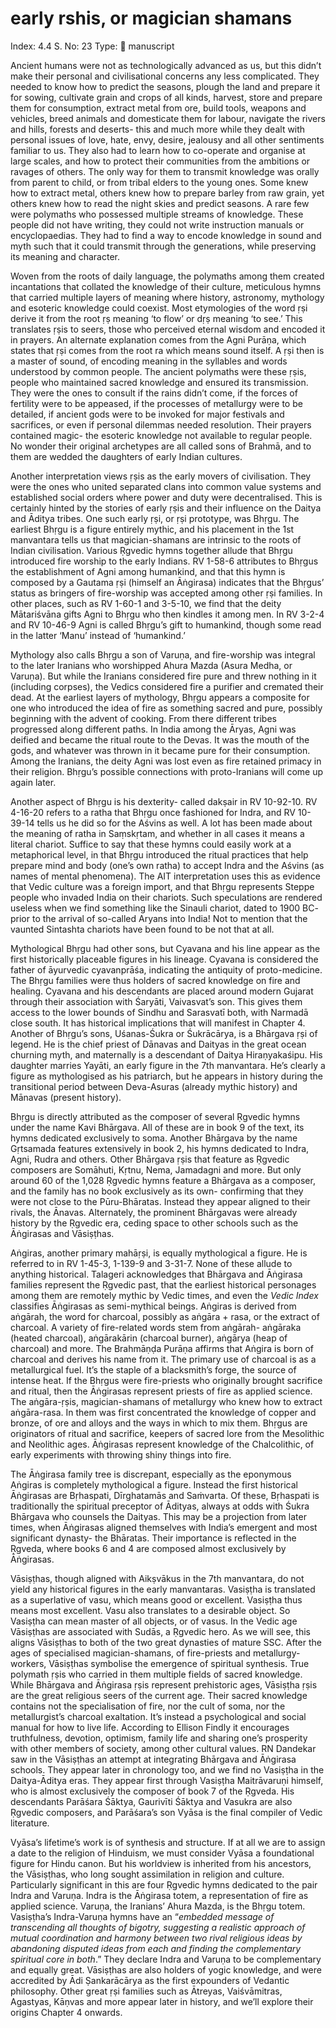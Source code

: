 # early rshis, or magician shamans

Index: 4.4
S. No: 23
Type: 📑 manuscript

Ancient humans were not as technologically advanced as us, but this didn’t make their personal and civilisational concerns any less complicated. They needed to know how to predict the seasons, plough the land and prepare it for sowing, cultivate grain and crops of all kinds, harvest, store and prepare them for consumption, extract metal from ore, build tools, weapons and vehicles, breed animals and domesticate them for labour, navigate the rivers and hills, forests and deserts- this and much more while they dealt with personal issues of love, hate, envy, desire, jealousy and all other sentiments familiar to us. They also had to learn how to co-operate and organise at large scales, and how to protect their communities from the ambitions or ravages of others. The only way for them to transmit knowledge was orally from parent to child, or from tribal elders to the young ones. Some knew how to extract metal, others knew how to prepare barley from raw grain, yet others knew how to read the night skies and predict seasons. A rare few were polymaths who possessed multiple streams of knowledge. These people did not have writing, they could not write instruction manuals or encyclopaedias. They had to find a way to encode knowledge in sound and myth such that it could transmit through the generations, while preserving its meaning and character.

Woven from the roots of daily language, the polymaths among them created incantations that collated the knowledge of their culture, meticulous hymns that carried multiple layers of meaning where history, astronomy, mythology and esoteric knowledge could coexist. Most etymologies of the word ṛṣi derive it from the root ṛṣ meaning ‘to flow’ or dṛṣ meaning ‘to see.’ This translates ṛṣis to seers, those who perceived eternal wisdom and encoded it in prayers. An alternate explanation comes from the Agni Purāṇa, which states that ṛṣi comes from the root ra which means sound itself. A ṛṣi then is a master of sound, of encoding meaning in the syllables and words understood by common people. The ancient polymaths were these ṛṣis, people who maintained sacred knowledge and ensured its transmission. They were the ones to consult if the rains didn’t come, if the forces of fertility were to be appeased, if the processes of metallurgy were to be detailed, if ancient gods were to be invoked for major festivals and sacrifices, or even if personal dilemmas needed resolution. Their prayers contained magic- the esoteric knowledge not available to regular people. No wonder their original archetypes are all called sons of Brahmā, and to them are wedded the daughters of early Indian cultures.

Another interpretation views ṛṣis as the early movers of civilisation. They were the ones who united separated clans into common value systems and established social orders where power and duty were decentralised. This is certainly hinted by the stories of early ṛṣis and their influence on the Daitya and Āditya tribes. One such early ṛṣi, or ṛṣi prototype, was Bhṛgu. The earliest Bhṛgu is a figure entirely mythic, and his placement in the 1st manvantara tells us that magician-shamans are intrinsic to the roots of Indian civilisation. Various Ṛgvedic hymns together allude that Bhṛgu introduced fire worship to the early Indians. RV 1-58-6 attributes to Bhṛgus the establishment of Agni among humankind, and that this hymn is composed by a Gautama ṛṣi (himself an Āṅgirasa) indicates that the Bhṛgus’ status as bringers of fire-worship was accepted among other ṛṣi families. In other places, such as RV 1-60-1 and 3-5-10, we find that the deity Mātariśvāna gifts Agni to Bhṛgu who then kindles it among men. In RV 3-2-4 and RV 10-46-9 Agni is called Bhṛgu’s gift to humankind, though some read in the latter ‘Manu’ instead of ‘humankind.’

Mythology also calls Bhṛgu a son of Varuṇa, and fire-worship was integral to the later Iranians who worshipped Ahura Mazda (Asura Medha, or Varuṇa). But while the Iranians considered fire pure and threw nothing in it (including corpses), the Vedics considered fire a purifier and cremated their dead. At the earliest layers of mythology, Bhṛgu appears a composite for one who introduced the idea of fire as something sacred and pure, possibly beginning with the advent of cooking. From there different tribes progressed along different paths. In India among the Āryas, Agni was deified and became the ritual route to the Devas. It was the mouth of the gods, and whatever was thrown in it became pure for their consumption. Among the Iranians, the deity Agni was lost even as fire retained primacy in their religion. Bhṛgu’s possible connections with proto-Iranians will come up again later.

Another aspect of Bhṛgu is his dexterity- called dakṣair in RV 10-92-10. RV 4-16-20 refers to a ratha that Bhṛgu once fashioned for Indra, and RV 10-39-14 tells us he did so for the Aśvins as well. A lot has been made about the meaning of ratha in Saṃskṛtam, and whether in all cases it means a literal chariot. Suffice to say that these hymns could easily work at a metaphorical level, in that Bhṛgu introduced the ritual practices that help prepare mind and body (one’s own ratha) to accept Indra and the Aśvins (as names of mental phenomena). The AIT interpretation uses this as evidence that Vedic culture was a foreign import, and that Bhṛgu represents Steppe people who invaded India on their chariots. Such speculations are rendered useless when we find something like the Sinauli chariot, dated to 1900 BC- prior to the arrival of so-called Aryans into India! Not to mention that the vaunted Sintashta chariots have been found to be not that at all.

Mythological Bhṛgu had other sons, but Cyavana and his line appear as the first historically placeable figures in his lineage. Cyavana is considered the father of āyurvedic cyavanprāśa, indicating the antiquity of proto-medicine. The Bhṛgu families were thus holders of sacred knowledge on fire and healing. Cyavana and his descendants are placed around modern Gujarat through their association with Śaryāti, Vaivasvat’s son. This gives them access to the lower bounds of Sindhu and Sarasvatī both, with Narmadā close south. It has historical implications that will manifest in Chapter 4. Another of Bhṛgu’s sons, Uśanas-Śukra or Śukrācārya, is a Bhārgava ṛṣi of legend. He is the chief priest of Dānavas and Daityas in the great ocean churning myth, and maternally is a descendant of Daitya Hiraṇyakaśipu. His daughter marries Yayāti, an early figure in the 7th manvantara. He’s clearly a figure as mythologised as his patriarch, but he appears in history during the transitional period between Deva-Asuras (already mythic history) and Mānavas (present history).

Bhṛgu is directly attributed as the composer of several Ṛgvedic hymns under the name Kavi Bhārgava. All of these are in book 9 of the text, its hymns dedicated exclusively to soma. Another Bhārgava by the name Gṛtsamada features extensively in book 2, his hymns dedicated to Indra, Agni, Rudra and others. Other Bhārgava ṛṣis that feature as Ṛgvedic composers are Somāhuti, Kṛtnu, Nema, Jamadagni and more. But only around 60 of the 1,028 Ṛgvedic hymns feature a Bhārgava as a composer, and the family has no book exclusively as its own- confirming that they were not close to the Pūru-Bhāratas. Instead they appear aligned to their rivals, the Ānavas. Alternately, the prominent Bhārgavas were already history by the Ṛgvedic era, ceding space to other schools such as the Āṅgirasas and Vāsiṣṭhas.

Aṅgiras, another primary mahāṛṣi, is equally mythological a figure. He is referred to in RV 1-45-3, 1-139-9 and 3-31-7. None of these allude to anything historical. Talageri acknowledges that Bhārgava and Āṅgirasa families represent the Ṛgvedic past, that the earliest historical personages among them are remotely mythic by Vedic times, and even the *Vedic Index* classifies Āṅgirasas as semi-mythical beings. Aṅgiras is derived from aṅgārah, the word for charcoal, possibly as aṅgāra + rasa, or the extract of charcoal. A variety of fire-related words stem from aṅgārah- aṅgāraka (heated charcoal), aṅgārakārin (charcoal burner), aṅgārya (heap of charcoal) and more. The Brahmāṇḍa Purāṇa affirms that Aṅgira is born of charcoal and derives his name from it. The primary use of charcoal is as a metallurgical fuel. It’s the staple of a blacksmith’s forge, the source of intense heat. If the Bhṛgus were fire-priests who originally brought sacrifice and ritual, then the Āṅgirasas represent priests of fire as applied science. The aṅgāra-ṛṣis, magician-shamans of metallurgy who knew how to extract aṅgāra-rasa. In them was first concentrated the knowledge of copper and bronze, of ore and alloys and the ways in which to mix them. Bhṛgus are originators of ritual and sacrifice, keepers of sacred lore from the Mesolithic and Neolithic ages. Āṅgirasas represent knowledge of the Chalcolithic, of early experiments with throwing shiny things into fire.

The Āṅgirasa family tree is discrepant, especially as the eponymous Aṅgiras is completely mythological a figure. Instead the first historical Āṅgirasas are Bṛhaspati, Dīrghatamās and Saṁvarta. Of these, Bṛhaspati is traditionally the spiritual preceptor of Ādityas, always at odds with Śukra Bhārgava who counsels the Daityas. This may be a projection from later times, when Āṅgirasas aligned themselves with India’s emergent and most significant dynasty- the Bhāratas. Their importance is reflected in the Ṛgveda, where books 6 and 4 are composed almost exclusively by Āṅgirasas.

Vāsiṣṭhas, though aligned with Aikṣvākus in the 7th manvantara, do not yield any historical figures in the early manvantaras. Vasiṣṭha is translated as a superlative of vasu, which means good or excellent. Vasiṣṭha thus means most excellent. Vasu also translates to a desirable object. So Vasiṣṭha can mean master of all objects, or of vasus. In the Vedic age Vāsiṣṭhas are associated with Sudās, a Ṛgvedic hero. As we will see, this aligns Vāsiṣṭhas to both of the two great dynasties of mature SSC. After the ages of specialised magician-shamans, of fire-priests and metallurgy-workers, Vāsiṣṭhas symbolise the emergence of spiritual synthesis. True polymath ṛṣis who carried in them multiple fields of sacred knowledge. While Bhārgava and Āṅgirasa ṛṣis represent prehistoric ages, Vāsiṣṭha ṛṣis are the great religious seers of the current age. Their sacred knowledge contains not the specialisation of fire, nor the cult of soma, nor the metallurgist’s charcoal exaltation. It’s instead a psychological and social manual for how to live life. According to Ellison Findly it encourages truthfulness, devotion, optimism, family life and sharing one’s prosperity with other members of society, among other cultural values. RN Dandekar saw in the Vāsiṣṭhas an attempt at integrating Bhārgava and Āṅgirasa schools. They appear later in chronology too, and we find no Vasiṣṭha in the Daitya-Āditya eras. They appear first through Vasiṣṭha Maitrāvaruṇi himself, who is almost exclusively the composer of book 7 of the Ṛgveda. His descendants Parāśara Śāktya, Gaurivīti Śāktya and Vasukra are also Ṛgvedic composers, and Parāśara’s son Vyāsa is the final compiler of Vedic literature.

Vyāsa’s lifetime’s work is of synthesis and structure. If at all we are to assign a date to the religion of Hinduism, we must consider Vyāsa a foundational figure for Hindu canon. But his worldview is inherited from his ancestors, the Vāsiṣṭhas, who long sought assimilation in religion and culture. Particularly significant in this are four Ṛgvedic hymns dedicated to the pair Indra and Varuṇa. Indra is the Āṅgirasa totem, a representation of fire as applied science. Varuṇa, the Iranians’ Ahura Mazda, is the Bhṛgu totem. Vasiṣṭha’s Indra-Varuṇa hymns have an “*embedded message of transcending all thoughts of bigotry, suggesting a realistic approach of mutual coordination and harmony between two rival religious ideas by abandoning disputed ideas from each and finding the complementary spiritual core in both*.” They declare Indra and Varuṇa to be complementary and equally great. Vāsiṣṭhas are also holders of yogic knowledge, and were accredited by Ādi Ṣankarācārya as the first expounders of Vedantic philosophy. Other great ṛṣi families such as Ātreyas, Vaiśvāmitras, Agastyas, Kāṇvas and more appear later in history, and we’ll explore their origins Chapter 4 onwards.